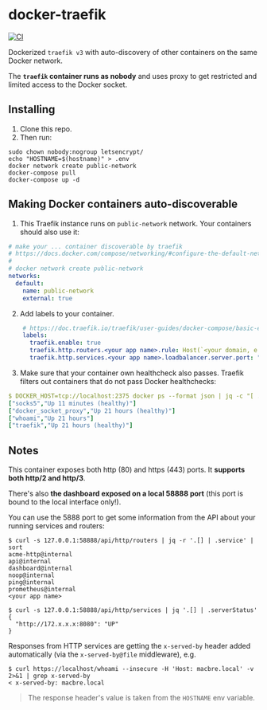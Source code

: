 # docker-traefik
[![CI](https://github.com/macbre/docker-traefik/actions/workflows/docker.yml/badge.svg)](https://github.com/macbre/docker-traefik/actions/workflows/docker.yml)

Dockerized `traefik v3` with auto-discovery of other containers on the same Docker network.

The **`traefik` container runs as nobody** and uses proxy to get restricted and limited access to the Docker socket.

## Installing

1. Clone this repo.
2. Then run:

```
sudo chown nobody:nogroup letsencrypt/
echo "HOSTNAME=$(hostname)" > .env
docker network create public-network
docker-compose pull
docker-compose up -d
```

## Making Docker containers auto-discoverable

1. This Traefik instance runs on `public-network` network. Your containers should also use it:

```yaml
# make your ... container discoverable by traefik
# https://docs.docker.com/compose/networking/#configure-the-default-network
#
# docker network create public-network
networks:
  default:
    name: public-network
    external: true
```

2. Add labels to your container.

```yaml
    # https://doc.traefik.io/traefik/user-guides/docker-compose/basic-example/
    labels:
      traefik.enable: true
      traefik.http.routers.<your app name>.rule: Host(`<your domain, e.g. myservice.foo.net>`)
      traefik.http.services.<your app name>.loadbalancer.server.port: "< port where your service is bound too >"  # or rely on ports defined via EXPOSE
```

3. Make sure that your container own healthcheck also passes. Traefik filters out containers that do not pass Docker healthchecks:

```yaml
$ DOCKER_HOST=tcp://localhost:2375 docker ps --format json | jq -c "[ .Names,.Status ]"  -r
["socks5","Up 11 minutes (healthy)"]
["docker_socket_proxy","Up 21 hours (healthy)"]
["whoami","Up 21 hours"]
["traefik","Up 21 hours (healthy)"]
```

## Notes

This container exposes both http (80) and https (443) ports. It **supports both http/2 and http/3**.

There's also **the dashboard exposed on a local 58888 port** (this port is bound to the local interface only!).

You can use the 5888 port to get some information from the API about your running services and routers:

```
$ curl -s 127.0.0.1:58888/api/http/routers | jq -r '.[] | .service' | sort
acme-http@internal
api@internal
dashboard@internal
noop@internal
ping@internal
prometheus@internal
<your app name>
```

```
$ curl -s 127.0.0.1:58888/api/http/services | jq '.[] | .serverStatus'
{
  "http://172.x.x.x:8080": "UP"
}
```

Responses from HTTP services are getting the `x-served-by` header added automatically (via the `x-served-by@file` middleware), e.g.

```
$ curl https://localhost/whoami --insecure -H 'Host: macbre.local' -v 2>&1 | grep x-served-by
< x-served-by: macbre.local
```

> The response header's value is taken from the `HOSTNAME` env variable.
